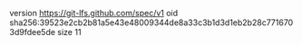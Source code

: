 version https://git-lfs.github.com/spec/v1
oid sha256:39523e2cb2b81a5e43e48009344de8a33c3b1d3d1eb2b28c7716703d9fdee5de
size 11
